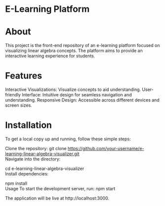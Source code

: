 # E-Learning Platform







<h1>About</h1>
This project is the front-end repository of an e-learning platform focused on visualizing linear algebra concepts. The platform aims to provide an interactive learning experience for students.

<h1>Features</h1>
Interactive Visualizations: Visualize  concepts to aid understanding.
User-friendly Interface: Intuitive design for seamless navigation and understanding.
Responsive Design: Accessible across different devices and screen sizes.

<h1>Installation</h1>
To get a local copy up and running, follow these simple steps:

Clone the repository:
git clone https://github.com/your-username/e-learning-linear-algebra-visualizer.git
<br>
Navigate into the directory:

cd e-learning-linear-algebra-visualizer
<br>
Install dependencies:

npm install
<br>
Usage
To start the development server, run:
npm start

The application will be live at http://localhost:3000.
